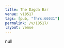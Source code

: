 ```yaml
---
title: The Dagda Bar
venue: v18517
tags: [pub, "fhrs:66031"]
permalink: /v/18517/
layout: venue
---
```

null